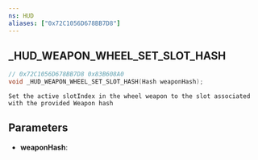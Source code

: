 ```yaml
---
ns: HUD
aliases: ["0x72C1056D678BB7D8"]
---
```

## _HUD_WEAPON_WHEEL_SET_SLOT_HASH

```c
// 0x72C1056D678BB7D8 0x83B608A0
void _HUD_WEAPON_WHEEL_SET_SLOT_HASH(Hash weaponHash);
```

```
Set the active slotIndex in the wheel weapon to the slot associated with the provided Weapon hash
```

## Parameters
* **weaponHash**: 


